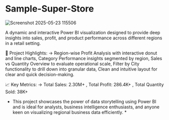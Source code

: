 # Sample-Super-Store
![Screenshot 2025-05-23 115506](https://github.com/user-attachments/assets/b8b64cc1-0c0a-4b55-8e0d-8e678010f2d4)

A dynamic and interactive Power BI visualization designed to provide deep insights into sales, profit, and product performance across different regions in a retail setting.

🚀 Project Highlights:
-> Region-wise Profit Analysis with interactive donut and line charts, Category Performance insights segmented by region, Sales vs Quantity Overview to evaluate operational scale, Filter by City functionality to drill down into granular data, Clean and intuitive layout for clear and quick decision-making.

📈 Key Metrics:
-> Total Sales: 2.30M+ , Total Profit: 286.4K+ , Total Quantity Sold: 38K+

* This project showcases the power of data storytelling using Power BI and is ideal for analysts, business intelligence enthusiasts, and anyone keen on visualizing regional business data efficiently. *
